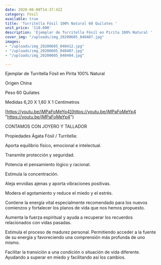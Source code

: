 ```yaml
---
date: 2020-06-08T14:37:42Z
category: Fósil
available: true
title: 'Turritella Fósil 100% Natural 60 Quilates '
unit_price: '110.000'
description: 'Ejemplar de Turritella Fósil en Pirita 100% Natural '
cover_img: "/uploads/img_20200605_040407.jpg"
images:
- "/uploads/img_20200605_040412.jpg"
- "/uploads/img_20200605_040407.jpg"
- "/uploads/img_20200605_040404.jpg"

---
```

Ejemplar de Turritella Fósil en Pirita 100% Natural 

Origen China 

Peso 60 Quilates

Medidas 6,20 X 1,60 X 1 Centímetros 

[https://youtu.be/jMPaFoMeYp4](https://youtu.be/jMPaFoMeYp4 "https://youtu.be/jMPaFoMeYp4")

CONTAMOS CON JOYERO Y TALLADOR 

Propiedades Ágata Fósil / Turritella:

Aporta equilibrio físico, emocional e intelectual.

Transmite protección y seguridad.

Potencia el pensamiento lógico y racional.

Estimula la concentración.

Aleja envidias ajenas y aporta vibraciones positivas.

Modera el agotamiento y reduce el miedo y el estrés.

Contiene la energía vital especialmente recomendado para los nuevos comienzos y fortalecer los planos de vida que nos hemos propuesto.

Aumenta la fuerza espiritual y ayuda a recuperar los recuerdos relacionados con vidas pasadas.

Estimula el proceso de madurez personal. Permitiendo acceder a la fuente de su energía y favoreciendo una comprensión más profunda de uno mismo.

Facilitar la transición a una condición o situación de vida diferente. Ayudando a superar en miedo y facilitando así los cambios.
